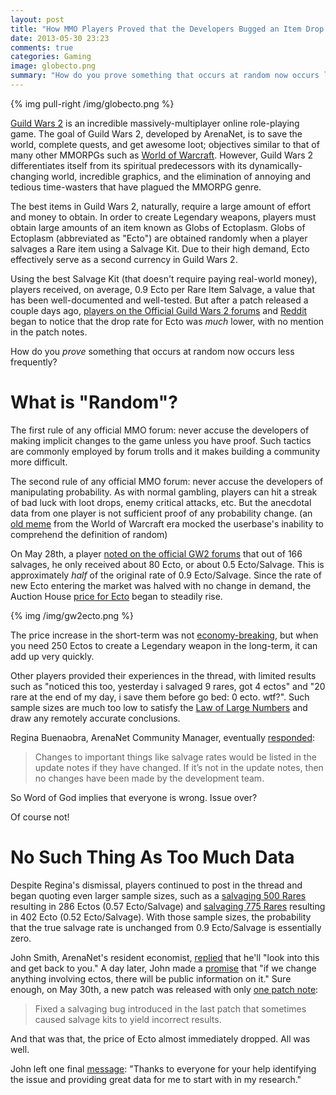 ```yaml
---
layout: post
title: "How MMO Players Proved that the Developers Bugged an Item Drop Rate"
date: 2013-05-30 23:23
comments: true
categories: Gaming
image: globecto.png
summary: "How do you prove something that occurs at random now occurs less frequently?"
---
```


{% img pull-right /img/globecto.png %}

[Guild Wars 2](https://www.guildwars2.com/en/) is an incredible massively-multiplayer online role-playing game. The goal of Guild Wars 2, developed by ArenaNet, is to save the world, complete quests, and get awesome loot; objectives similar to that of many other MMORPGs such as [World of Warcraft](http://us.battle.net/wow/en/). However, Guild Wars 2 differentiates itself from its spiritual predecessors with its dynamically-changing world, incredible graphics, and the elimination of annoying and tedious time-wasters that have plagued the MMORPG genre.

The best items in Guild Wars 2, naturally, require a large amount of effort and money to obtain. In order to create Legendary weapons, players must obtain large amounts of an item known as Globs of Ectoplasm. Globs of Ectoplasm (abbreviated as "Ecto") are obtained randomly when a player salvages a Rare item using a Salvage Kit. Due to their high demand, Ecto effectively serve as a second currency in Guild Wars 2.

Using the best Salvage Kit (that doesn't require paying real-world money), players received, on average, 0.9 Ecto per Rare Item Salvage, a value that has been well-documented and well-tested. But after a patch released a couple days ago, [players on the Official Guild Wars 2 forums](https://forum-en.guildwars2.com/forum/game/gw2/Changes-to-ecto-salvage-from-rares/first) and [Reddit](http://www.reddit.com/r/Guildwars2/comments/1fc540/ecto_salvage_rate_bug_being_looked_into_keep_your/) began to notice that the drop rate for Ecto was *much* lower, with no mention in the patch notes.

How do you *prove* something that occurs at random now occurs less frequently?


<!-- more -->


# What is "Random"? #

The first rule of any official MMO forum: never accuse the developers of making implicit changes to the game unless you have proof. Such tactics are commonly employed by forum trolls and it makes building a community more difficult.

The second rule of any official MMO forum: never accuse the developers of manipulating probability. As with normal gambling, players can hit a streak of bad luck with loot drops, enemy critical attacks, etc. But the anecdotal data from one player is not sufficient proof of any probability change. (an [old meme](http://www.wowwiki.com/Why_does_Onyxia_cast_Deep_Breath%3F) from the World of Warcraft era mocked the userbase's inability to comprehend the definition of random)

On May 28th, a player [noted on the official GW2 forums](https://forum-en.guildwars2.com/forum/game/gw2/Changes-to-ecto-salvage-from-rares/first) that out of 166 salvages, he only received about 80 Ecto, or about 0.5 Ecto/Salvage. This is approximately *half* of the original rate of 0.9 Ecto/Salvage. Since the rate of new Ecto entering the market was halved with no change in demand, the Auction House [price for Ecto](http://www.gw2spidy.com/item/19721) began to steadily rise.

{% img /img/gw2ecto.png %}

The price increase in the short-term was not [economy-breaking](http://minimaxir.com/2013/05/stones-of-jordan/), but when you need 250 Ectos to create a Legendary weapon in the long-term, it can add up very quickly.

Other players provided their experiences in the thread, with limited results such as "noticed this too, yesterday i salvaged 9 rares, got 4 ectos" and "20 rare at the end of my day, i save them before go bed: 0 ecto. wtf?". Such sample sizes are much too low to satisfy the [Law of Large Numbers](http://en.wikipedia.org/wiki/Law_of_large_numbers) and draw any remotely accurate conclusions.

Regina Buenaobra, ArenaNet Community Manager, eventually [responded](https://forum-en.guildwars2.com/forum/game/gw2/Changes-to-ecto-salvage-from-rares/page/3#post2115818):

> Changes to important things like salvage rates would be listed in the update notes if they have changed. If it’s not in the update notes, then no changes have been made by the development team.

So Word of God implies that everyone is wrong. Issue over?

Of course not!

# No Such Thing As Too Much Data #

Despite Regina's dismissal, players continued to post in the thread and began quoting even larger sample sizes, such as a [salvaging 500 Rares](https://forum-en.guildwars2.com/forum/game/gw2/Changes-to-ecto-salvage-from-rares/2114853) resulting in 286 Ectos (0.57 Ecto/Salvage) and [salvaging 775 Rares](https://forum-en.guildwars2.com/forum/game/gw2/Changes-to-ecto-salvage-from-rares/page/3#post2116461) resulting in 402 Ecto (0.52 Ecto/Salvage). With those sample sizes, the probability that the true salvage rate is unchanged from 0.9 Ecto/Salvage is essentially zero.


John Smith, ArenaNet's resident economist, [replied](https://forum-en.guildwars2.com/forum/game/gw2/Changes-to-ecto-salvage-from-rares/page/4#post2116752) that he'll "look into this and get back to you." A day later, John made a [promise](https://forum-en.guildwars2.com/forum/game/gw2/Changes-to-ecto-salvage-from-rares/2122262) that "if we change anything involving ectos, there will be public information on it." Sure enough, on May 30th, a new patch was released with only [one patch note](https://forum-en.guildwars2.com/forum/info/news/Game-Update-Notes-May-28-2013/2124609):


> Fixed a salvaging bug introduced in the last patch that sometimes caused salvage kits to yield incorrect results.

And that was that, the price of Ecto almost immediately dropped. All was well.

John left one final [message](https://forum-en.guildwars2.com/forum/game/gw2/Changes-to-ecto-salvage-from-rares/2124684): "Thanks to everyone for your help identifying the issue and providing great data for me to start with in my research."